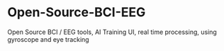# Open-Source-BCI-EEG
Open Source BCI / EEG tools, AI Training UI, real time processing, using gyroscope and eye tracking
